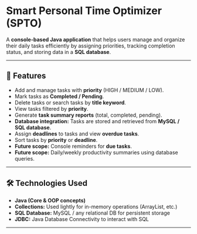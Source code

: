 # Smart Personal Time Optimizer (SPTO)

A **console-based Java application** that helps users manage and organize their daily tasks efficiently by assigning priorities, tracking completion status, and storing data in a **SQL database**.

---

## 🚀 Features

- Add and manage tasks with **priority** (HIGH / MEDIUM / LOW).  
- Mark tasks as **Completed / Pending**.  
- Delete tasks or search tasks by **title keyword**.  
- View tasks filtered by **priority**.  
- Generate **task summary reports** (total, completed, pending).  
- **Database integration:** Tasks are stored and retrieved from **MySQL / SQL database**.  
- Assign **deadlines** to tasks and view **overdue tasks**.  
- Sort tasks by **priority** or **deadline**.  
- **Future scope:** Console reminders for **due tasks**.  
- **Future scope:** Daily/weekly productivity summaries using database queries.

---

## 🛠️ Technologies Used

- **Java (Core & OOP concepts)**  
- **Collections:** Used lightly for in-memory operations (ArrayList, etc.)  
- **SQL Database:** MySQL / any relational DB for persistent storage  
- **JDBC:** Java Database Connectivity to interact with SQL  

---



